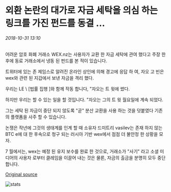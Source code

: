 # 외환 논란의 대가로 자금 세탁을 의심 하는 링크를 가진 펀드를 동결 ...

###### 2018-10-31 13:10

어려운 암호 화폐 거래소 WEX.nz는 사용자가 교환 한 자금 세탁에 관여 했다고 주장 한 후에 동료 거래소에서 냉동 된 펀드를 본 적이 있습니다.

트위터에 있는 존 제임스로 알려진 온라인 상인에 의해 경고에 응답 하 여, 자오 고 빈은 wex와 관련 된 지갑에서 보낸 자금을 격리 했다.

우리는 LE \ [법률 집행 \]와 함께 작동 합니다, "자오는 트 윗에 썼다.

하지만 우리는 할 수 있는 일을 할 것입니다. "자오는 그의 트 윗 월요일에 계속 되었다.

그는 세탁 된 자금이 중단 되지 않도록 "곧" 분산 교환을 사용 하는 것을 덧붙였다 기존의 플랫폼을 사주 할 수 있습니다.

논쟁은 작년에 그것의 생태계를 인계 할 때 소유자 드미트리 vasilev는 존재 하지 않는 BTC e에 대 한 후속으로 청구 되는 러시아 기반 wex에서 점점 더 불안정 한 상황을 모자.

7 월에서는, wex는 예정 된 유지 보수를 완료 한 것으로, 거래소가 "사기" 라고 소셜 미디어의 사용자 로부터 클레임을 이끌어 내는 것은 물론, 자금의 출금을 분명히 모두 중단 합니다.

[Original source](https://cointelegraph.com/news/binance-freezes-funds-with-suspected-money-laundering-links-from-controversial-exchange-wex)

![stats](https://c.statcounter.com/11760860/0/a89fa40b/1/ "stats")